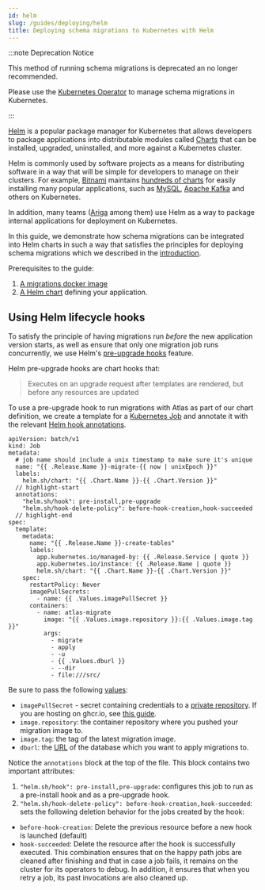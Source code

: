 ```yaml
---
id: helm
slug: /guides/deploying/helm
title: Deploying schema migrations to Kubernetes with Helm
---
```


:::note Deprecation Notice

This method of running schema migrations is deprecated an no longer recommended.

Please use the [Kubernetes Operator](k8s-argo.md) to manage schema migrations in Kubernetes.

:::

[Helm](https://helm.sh) is a popular package manager for Kubernetes that allows
developers to package applications into distributable modules called 
[Charts](https://helm.sh/docs/intro/using_helm/#three-big-concepts) that can be
installed, upgraded, uninstalled, and more against a Kubernetes cluster.

Helm is commonly used by software projects as a means for distributing software
in a way that will be simple for developers to manage on their clusters. For example,
[Bitnami](https://bitnami.com/) maintains [hundreds of charts](https://bitnami.com/stacks/helm)
for easily installing many popular applications, such as [MySQL](https://bitnami.com/stack/mysql/helm),
[Apache Kafka](https://bitnami.com/stack/kafka/helm) and others on Kubernetes. 

In addition, many teams ([Ariga](https://github.com/ariga) among them) use Helm
as a way to package internal applications for deployment on Kubernetes. 

In this guide, we demonstrate how schema migrations can be integrated into
Helm charts in such a way that satisfies the principles for deploying
schema migrations which we described in the [introduction](/guides/deploying/intro).

Prerequisites to the guide:
1. [A migrations docker image](/guides/deploying/image) 
2. [A Helm chart](https://helm.sh/docs/chart_template_guide/getting_started/) defining
 your application. 

## Using Helm lifecycle hooks

To satisfy the principle of having migrations run _before_ the new application
version starts, as well as ensure that only one migration job runs concurrently,
we use Helm's [pre-upgrade hooks](https://helm.sh/docs/topics/charts_hooks/) feature.

Helm pre-upgrade hooks are chart hooks that:
> Executes on an upgrade request after templates are rendered, but before any resources are updated

To use a pre-upgrade hook to run migrations with Atlas as part of our chart definition,
we create a template for a [Kubernetes Job](https://kubernetes.io/docs/concepts/workloads/controllers/job/)
and annotate it with the relevant [Helm hook annotations](https://helm.sh/docs/topics/charts_hooks/#the-available-hooks).

```helm
apiVersion: batch/v1
kind: Job
metadata:
  # job name should include a unix timestamp to make sure it's unique
  name: "{{ .Release.Name }}-migrate-{{ now | unixEpoch }}"
  labels:
    helm.sh/chart: "{{ .Chart.Name }}-{{ .Chart.Version }}"
  // highlight-start
  annotations:
    "helm.sh/hook": pre-install,pre-upgrade
    "helm.sh/hook-delete-policy": before-hook-creation,hook-succeeded
  // highlight-end
spec:
  template:
    metadata:
      name: "{{ .Release.Name }}-create-tables"
      labels:
        app.kubernetes.io/managed-by: {{ .Release.Service | quote }}
        app.kubernetes.io/instance: {{ .Release.Name | quote }}
        helm.sh/chart: "{{ .Chart.Name }}-{{ .Chart.Version }}"
    spec:
      restartPolicy: Never
      imagePullSecrets:
        - name: {{ .Values.imagePullSecret }}
      containers:
        - name: atlas-migrate
          image: "{{ .Values.image.repository }}:{{ .Values.image.tag }}"
          args:
            - migrate
            - apply
            - -u
            - {{ .Values.dburl }}
            - --dir
            - file:///src/
```

Be sure to pass the following [values](https://helm.sh/docs/chart_template_guide/values_files/):

* `imagePullSecret` - secret containing credentials to a 
 [private repository](https://kubernetes.io/docs/tasks/configure-pod-container/pull-image-private-registry/).
  If you are hosting on ghcr.io, see [this guide](https://kubernetes.io/docs/tasks/configure-pod-container/pull-image-private-registry/).
* `image.repository`: the container repository where you pushed your migration image to.
* `image.tag`: the tag of the latest migration image.
* `dburl`: the [URL](/concepts/url) of the database which you want to apply migrations to.

Notice the `annotations` block at the top of the file. This block contains two important
attributes:
1. `"helm.sh/hook": pre-install,pre-upgrade`: configures this job to run as a pre-install
  hook and as a pre-upgrade hook. 
2. `"helm.sh/hook-delete-policy": before-hook-creation,hook-succeeded`: sets the following
  deletion behavior for the jobs created by the hook:
  * `before-hook-creation`: Delete the previous resource before a new hook is launched (default)
  * `hook-succeeded`: Delete the resource after the hook is successfully executed.
  This combination ensures that on the happy path jobs are cleaned after finishing and that 
  in case a job fails, it remains on the cluster for its operators to debug. In addition, it 
  ensures that when you retry a job, its past invocations are also cleaned up. 